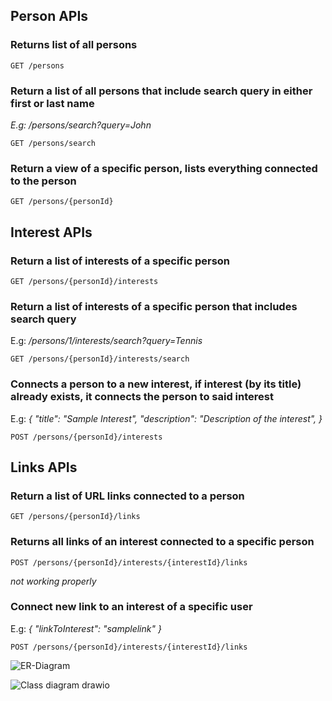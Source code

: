 

## Person APIs

### Returns list of all persons
`GET /persons`

### Return a list of all persons that include search query in either first or last name
_E.g: /persons/search?query=John_

`GET /persons/search`

### Return a view of a specific person, lists everything connected to the person
`GET /persons/{personId}`

## Interest APIs

### Return a list of interests of a specific person
`GET /persons/{personId}/interests`

### Return a list of interests of a specific person that includes search query
E.g: _/persons/1/interests/search?query=Tennis_

`GET /persons/{personId}/interests/search`

### Connects a person to a new interest, if interest (by its title) already exists, it connects the person to said interest
E.g: _{
    "title": "Sample Interest",
    "description": "Description of the interest",
}_

`POST /persons/{personId}/interests`

## Links APIs

### Return a list of URL links connected to a person
`GET /persons/{personId}/links`

### Returns all links of an interest connected to a specific person
`POST /persons/{personId}/interests/{interestId}/links`

_not working properly_
### Connect new link to an interest of a specific user
E.g: _{
    "linkToInterest": "samplelink"
}_

`POST /persons/{personId}/interests/{interestId}/links`


![ER-Diagram](https://github.com/bentonaw/MinimalAPIproject/assets/98620169/a10c5075-743a-426f-9a8f-e3eed7a93dc2)


![Class diagram drawio](https://github.com/bentonaw/MinimalAPIproject/assets/98620169/18f0891e-ba4e-4917-8f67-4f9ad85bad54)
